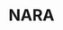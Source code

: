 ---
# This topic lives at
# https://digital.gov/topics/nara

# Topic Title
title: "NARA"

# description — keep it short and clear
summary: ""

# Weight
weight: 1

# For more information on managing topics,
# see https://github.com/GSA/digitalgov.gov/wiki/topics
---